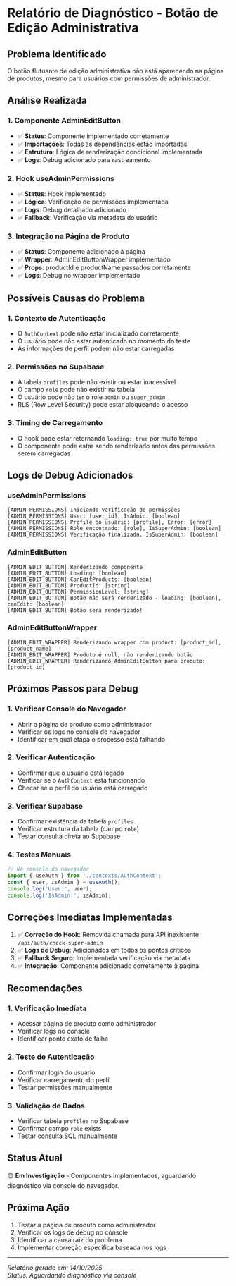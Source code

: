 # Relatório de Diagnóstico - Botão de Edição Administrativa

## Problema Identificado

O botão flutuante de edição administrativa não está aparecendo na página de produtos, mesmo para usuários com permissões de administrador.

## Análise Realizada

### 1. Componente AdminEditButton
- ✅ **Status**: Componente implementado corretamente
- ✅ **Importações**: Todas as dependências estão importadas
- ✅ **Estrutura**: Lógica de renderização condicional implementada
- ✅ **Logs**: Debug adicionado para rastreamento

### 2. Hook useAdminPermissions
- ✅ **Status**: Hook implementado
- ✅ **Lógica**: Verificação de permissões implementada
- ✅ **Logs**: Debug detalhado adicionado
- ✅ **Fallback**: Verificação via metadata do usuário

### 3. Integração na Página de Produto
- ✅ **Status**: Componente adicionado à página
- ✅ **Wrapper**: AdminEditButtonWrapper implementado
- ✅ **Props**: productId e productName passados corretamente
- ✅ **Logs**: Debug no wrapper implementado

## Possíveis Causas do Problema

### 1. **Contexto de Autenticação**
- O `AuthContext` pode não estar inicializado corretamente
- O usuário pode não estar autenticado no momento do teste
- As informações de perfil podem não estar carregadas

### 2. **Permissões no Supabase**
- A tabela `profiles` pode não existir ou estar inacessível
- O campo `role` pode não existir na tabela
- O usuário pode não ter o role `admin` ou `super_admin`
- RLS (Row Level Security) pode estar bloqueando o acesso

### 3. **Timing de Carregamento**
- O hook pode estar retornando `loading: true` por muito tempo
- O componente pode estar sendo renderizado antes das permissões serem carregadas

## Logs de Debug Adicionados

### useAdminPermissions
```
[ADMIN_PERMISSIONS] Iniciando verificação de permissões
[ADMIN_PERMISSIONS] User: [user_id], IsAdmin: [boolean]
[ADMIN_PERMISSIONS] Profile do usuário: [profile], Error: [error]
[ADMIN_PERMISSIONS] Role encontrado: [role], IsSuperAdmin: [boolean]
[ADMIN_PERMISSIONS] Verificação finalizada. IsSuperAdmin: [boolean]
```

### AdminEditButton
```
[ADMIN_EDIT_BUTTON] Renderizando componente
[ADMIN_EDIT_BUTTON] Loading: [boolean]
[ADMIN_EDIT_BUTTON] CanEditProducts: [boolean]
[ADMIN_EDIT_BUTTON] ProductId: [string]
[ADMIN_EDIT_BUTTON] PermissionLevel: [string]
[ADMIN_EDIT_BUTTON] Botão não será renderizado - loading: [boolean], canEdit: [boolean]
[ADMIN_EDIT_BUTTON] Botão será renderizado!
```

### AdminEditButtonWrapper
```
[ADMIN_EDIT_WRAPPER] Renderizando wrapper com product: [product_id], [product_name]
[ADMIN_EDIT_WRAPPER] Produto é null, não renderizando botão
[ADMIN_EDIT_WRAPPER] Renderizando AdminEditButton para produto: [product_id]
```

## Próximos Passos para Debug

### 1. **Verificar Console do Navegador**
- Abrir a página de produto como administrador
- Verificar os logs no console do navegador
- Identificar em qual etapa o processo está falhando

### 2. **Verificar Autenticação**
- Confirmar que o usuário está logado
- Verificar se o `AuthContext` está funcionando
- Checar se o perfil do usuário está carregado

### 3. **Verificar Supabase**
- Confirmar existência da tabela `profiles`
- Verificar estrutura da tabela (campo `role`)
- Testar consulta direta ao Supabase

### 4. **Testes Manuais**
```javascript
// No console do navegador
import { useAuth } from './contexts/AuthContext';
const { user, isAdmin } = useAuth();
console.log('User:', user);
console.log('IsAdmin:', isAdmin);
```

## Correções Imediatas Implementadas

1. ✅ **Correção do Hook**: Removida chamada para API inexistente `/api/auth/check-super-admin`
2. ✅ **Logs de Debug**: Adicionados em todos os pontos críticos
3. ✅ **Fallback Seguro**: Implementada verificação via metadata
4. ✅ **Integração**: Componente adicionado corretamente à página

## Recomendações

### 1. **Verificação Imediata**
- Acessar página de produto como administrador
- Verificar logs no console
- Identificar ponto exato de falha

### 2. **Teste de Autenticação**
- Confirmar login do usuário
- Verificar carregamento do perfil
- Testar permissões manualmente

### 3. **Validação de Dados**
- Verificar tabela `profiles` no Supabase
- Confirmar campo `role` exists
- Testar consulta SQL manualmente

## Status Atual

🟡 **Em Investigação** - Componentes implementados, aguardando diagnóstico via console do navegador.

## Próxima Ação

1. Testar a página de produto como administrador
2. Verificar os logs de debug no console
3. Identificar a causa raiz do problema
4. Implementar correção específica baseada nos logs

---

*Relatório gerado em: 14/10/2025*  
*Status: Aguardando diagnóstico via console*
